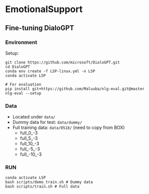 # EmotionalSupport

## Fine-tuning DialoGPT

### Environment

Setup:
```
git clone https://github.com/microsoft/DialoGPT.git
cd DialoGPT
conda env create -f LSP-linux.yml -n LSP
conda activate LSP

# For evaluation
pip install git+https://github.com/Maluuba/nlg-eval.git@master
nlg-eval --setup
```

### Data
- Located under `data/`
- Dummy data for test: `data/dummy/`
- Full training data: `data/0518/` (need to copy from BOX)
  - full_0_-3
  - full_5_-3
  - full_10_-3
  - full_-5_-3
  - full_-10_-3

### RUN
```
conda activate LSP
bash scripts/demo_train.sh # Dummy data
bash scripts/train.sh # Full data
```
